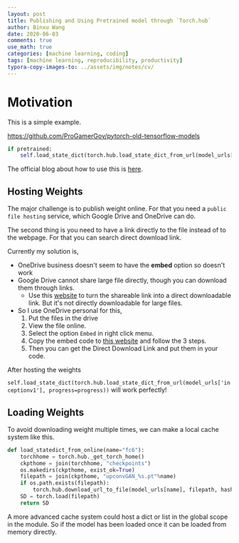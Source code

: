 ```yaml
---
layout: post
title: Publishing and Using Pretrained model through `Torch.hub`
author: Binxu Wang
date: 2020-06-03
comments: true
use_math: true
categories: [machine learning, coding]
tags: [machine learning, reproducibility, productivity]
typora-copy-images-to: ../assets/img/notes/cv/
---
```


# Motivation

This is a simple example. 

https://github.com/ProGamerGov/pytorch-old-tensorflow-models

```python
if pretrained:
	self.load_state_dict(torch.hub.load_state_dict_from_url(model_urls['inceptionv1'], progress=progress))
```

The official blog about how to use this is [here](https://pytorch.org/blog/towards-reproducible-research-with-pytorch-hub/). 

## Hosting Weights

The major challenge is to publish weight online. For that you need a `public file hosting` service, which Google Drive and OneDrive can do. 

The second thing is you need to have a link directly to the file instead of to the webpage. For that you can search direct download link. 

Currently my solution is, 

* OneDrive business doesn't seem to have the **embed** option so doesn't work
* Google Drive cannot share large file directly, though you can download them through links. 
  * Use this [website](https://sites.google.com/site/gdocs2direct/) to turn the shareable link into a direct downloadable link. But it's not directly downloadable for large files.
* So I use OneDrive personal for this, 
  1. Put the files in the drive
  2. View the file online. 
  3. Select the option `Embed` in right click menu. 
  4. Copy the embed code to [this website](http://metadataconsulting.blogspot.com/2014/05/how-to-get-direct-download-link-from.html) and follow the 3 steps. 
  5. Then you can get the Direct Download Link and put them in your code. 

After hosting the weights 

`self.load_state_dict(torch.hub.load_state_dict_from_url(model_urls['inceptionv1'], progress=progress))` will work perfectly! 

## Loading Weights

To avoid downloading weight multiple times, we can make a local cache system like this.  

```python
def load_statedict_from_online(name="fc6"):
    torchhome = torch.hub._get_torch_home()
    ckpthome = join(torchhome, "checkpoints")
    os.makedirs(ckpthome, exist_ok=True)
    filepath = join(ckpthome, "upconvGAN_%s.pt"%name)
    if os.path.exists(filepath):
        torch.hub.download_url_to_file(model_urls[name], filepath, hash_prefix=None, progress=True)
    SD = torch.load(filepath)
    return SD
```

A more advanced cache system could host a dict or list in the global scope in the module. So if the model has been loaded once it can be loaded from memory directly. 

